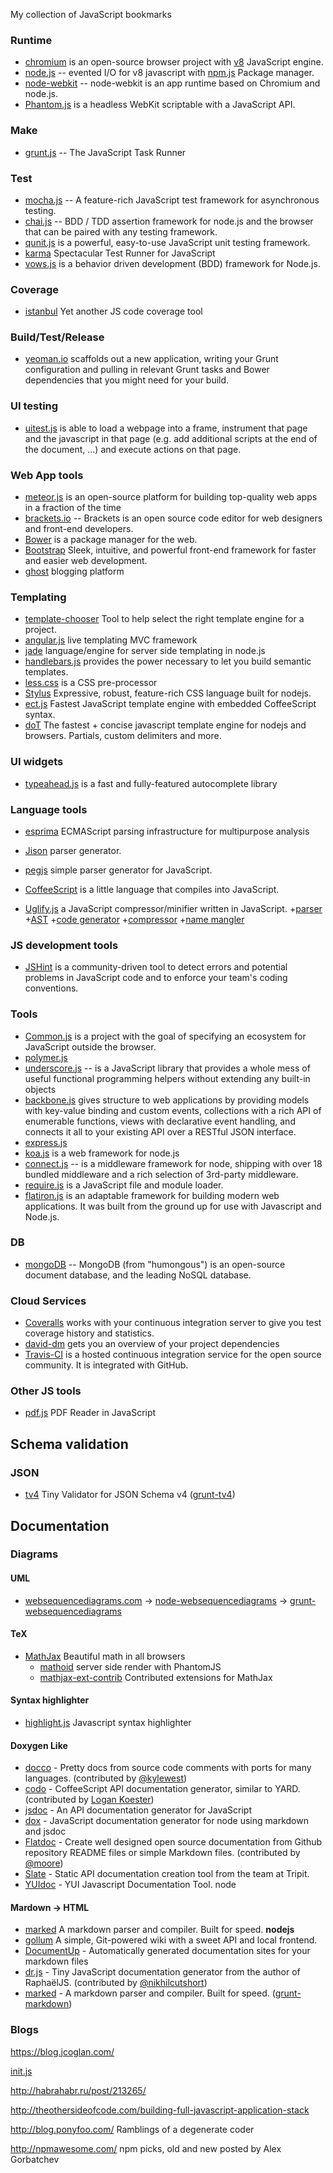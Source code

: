 My collection of JavaScript bookmarks

### Runtime

* [chromium](http://www.chromium.org/) is an open-source browser project with [v8](https://code.google.com/p/v8/)  JavaScript engine.
* [node.js](http://nodejs.org/) -- evented I/O for v8 javascript with [npm.js](https://www.npmjs.org/) Package manager.
* [node-webkit](https://github.com/rogerwang/node-webkit) -- node-webkit is an app runtime based on Chromium and node.js.
* [Phantom.js](http://phantomjs.org/) is a headless WebKit scriptable with a JavaScript API.

### Make

* [grunt.js](http://gruntjs.com/) -- The JavaScript Task Runner

### Test

* [mocha.js](http://visionmedia.github.io/mocha/) -- A feature-rich JavaScript test framework for asynchronous testing.
* [chai.js](https://github.com/chaijs/chai) -- BDD / TDD assertion framework for node.js and the browser that can be paired with any testing framework.
* [qunit.js](http://qunitjs.com/) is a powerful, easy-to-use JavaScript unit testing framework.
* [karma](https://github.com/karma-runner/karma) Spectacular Test Runner for JavaScript
* [vows.js](http://vowsjs.org/) is a behavior driven development (BDD) framework for Node.js.

### Coverage

* [istanbul](https://github.com/gotwarlost/istanbul) Yet another JS code coverage tool

### Build/Test/Release

* [yeoman.io](http://yeoman.io/) scaffolds out a new application, writing your Grunt configuration and pulling in relevant Grunt tasks and Bower dependencies that you might need for your build.

### UI testing

* [uitest.js](https://github.com/opitzconsulting/uitest.js) is able to load a webpage into a frame, instrument that page and the javascript in that page (e.g. add additional scripts at the end of the document, ...) and execute actions on that page.

### Web App tools

* [meteor.js](https://www.meteor.com/) is an open-source platform for building top-quality web apps in a fraction of the time
* [brackets.io](http://brackets.io/) -- Brackets is an open source code editor for web designers and front-end developers.
* [Bower](http://bower.io/) is a package manager for the web.
* [Bootstrap](https://github.com/twbs/bootstrap) Sleek, intuitive, and powerful front-end framework for faster and easier web development.
* [ghost](https://ghost.org/) blogging platform

### Templating

* [template-chooser](http://garann.github.io/template-chooser/) Tool to help select the right template engine for a project.
* [angular.js](http://angularjs.org/) live templating MVC framework
* [jade](http://jade-lang.com) language/engine for server side templating in node.js
* [handlebars.js](http://handlebarsjs.com/) provides the power necessary to let you build semantic templates.
* [less.css](http://lesscss.org/) is a CSS pre-processor
* [Stylus](http://learnboost.github.io/stylus/) Expressive, robust, feature-rich CSS language built for nodejs.
* [ect.js](https://github.com/baryshev/ect) Fastest JavaScript template engine with embedded CoffeeScript syntax.
* [doT](https://github.com/olado/doT) The fastest + concise javascript template engine for nodejs and browsers. Partials, custom delimiters and more.

### UI widgets

* [typeahead.js](https://github.com/twitter/typeahead.js) is a fast and fully-featured autocomplete library


### Language tools

* [esprima](https://github.com/ariya/esprima) ECMAScript parsing infrastructure for multipurpose analysis
* [Jison](http://zaach.github.io/jison/) parser generator.
* [pegjs](http://pegjs.majda.cz/) simple parser generator for JavaScript.


* [CoffeeScript](http://coffeescript.org/) is a little language that compiles into JavaScript.
* [Uglify.js](http://lisperator.net/uglifyjs/) a JavaScript compressor/minifier written in JavaScript. +[parser](http://lisperator.net/uglifyjs/parser) +[AST](http://lisperator.net/uglifyjs/ast) +[code generator](http://lisperator.net/uglifyjs/codegen) +[compressor](http://lisperator.net/uglifyjs/compress) +[name mangler](http://lisperator.net/uglifyjs/mangle)

### JS development tools

* [JSHint](http://jshint.com/) is a community-driven tool to detect errors and potential problems in JavaScript code and to enforce your team's coding conventions.

### Tools

* [Common.js](http://www.commonjs.org/) is a project with the goal of specifying an ecosystem for JavaScript outside the browser.
* [polymer.js](http://www.polymer-project.org/)
* [underscore.js](http://underscorejs.org/) -- is a JavaScript library that provides a whole mess of useful functional programming helpers without extending any built-in objects
* [backbone.js](http://backbonejs.org/) gives structure to web applications by providing models with key-value binding and custom events, collections with a rich API of enumerable functions, views with declarative event handling, and connects it all to your existing API over a RESTful JSON interface.
* [express.js](http://expressjs.com/)
* [koa.js](http://koajs.com/) is a web framework for node.js
* [connect.js](http://www.senchalabs.org/connect/) -- is a middleware framework for node, shipping with over 18 bundled middleware and a rich selection of 3rd-party middleware.
* [require.js](http://requirejs.org/) is a JavaScript file and module loader.
* [flatiron.js](http://flatironjs.org/) is an adaptable framework for building modern web applications. It was built from the ground up for use with Javascript and Node.js.

### DB

* [mongoDB](http://www.mongodb.org/) -- MongoDB (from "humongous") is an open-source document database, and the leading NoSQL database.

### Cloud Services

* [Coveralls](https://coveralls.io/) works with your continuous integration server to give you test coverage history and statistics.
* [david-dm](https://david-dm.org/) gets you an overview of your project dependencies
* [Travis-CI](https://travis-ci.org/) is a hosted continuous integration service for the open source community. It is integrated with GitHub.

### Other JS tools

* [pdf.js](http://mozilla.github.io/pdf.js/) PDF Reader in JavaScript


## Schema validation

### JSON

* [tv4](https://github.com/geraintluff/tv4) Tiny Validator for JSON Schema v4 ([grunt-tv4](https://github.com/Bartvds/grunt-tv4))

## Documentation

### Diagrams

#### UML

* [websequencediagrams.com](https://www.websequencediagrams.com) -> [node-websequencediagrams](https://github.com/hildjj/node-websequencediagrams) -> [grunt-websequencediagrams](https://github.com/markbirbeck/grunt-websequencediagrams)

#### TeX

* [MathJax](https://github.com/mathjax/MathJax) Beautiful math in all browsers
   * [mathoid](https://github.com/gwicke/mathoid) server side render with PhantomJS
   * [mathjax-ext-contrib](https://github.com/leathrum/mathjax-ext-contrib) Contributed extensions for MathJax

#### Syntax highlighter

* [highlight.js](https://github.com/isagalaev/highlight.js) Javascript syntax highlighter

#### Doxygen Like

* [docco](http://jashkenas.github.com/docco/) - Pretty docs from source code comments with ports for many languages. (contributed by [@kylewest](https://twitter.com/kylewest))
* [codo](https://github.com/coffeedoc/codo) - CoffeeScript API documentation generator, similar to YARD. (contributed by [Logan Koester](http://github.com/logankoester))
* [jsdoc](https://github.com/jsdoc3/jsdoc) - An API documentation generator for JavaScript
* [dox](https://github.com/visionmedia/dox) - JavaScript documentation generator for node using markdown and jsdoc
* [Flatdoc](http://ricostacruz.com/flatdoc/) - Create well designed open source documentation from Github repository README files or simple Markdown files. (contributed by [@moore](http://twitter.com/moore))
* [Slate](https://github.com/tripit/slate) - Static API documentation creation tool from the team at Tripit.
* [YUIdoc](https://github.com/yui/yuidoc) - YUI Javascript Documentation Tool. node

#### Mardown -> HTML

* [marked](https://github.com/chjj/marked) A markdown parser and compiler. Built for speed. **nodejs**
* [gollum](https://github.com/gollum/gollum) A simple, Git-powered wiki with a sweet API and local frontend.
* [DocumentUp](http://documentup.com/) - Automatically generated documentation sites for your markdown files
* [dr.js](https://github.com/adobe-webplatform/dr.js) - Tiny JavaScript documentation generator from the author of RaphaëlJS.  (contributed by [@nikhilcutshort](https://twitter.com/nikhilcutshort))
* [marked](https://github.com/chjj/marked) - A markdown parser and compiler. Built for speed. ([grunt-markdown](https://github.com/treasonx/grunt-markdown))

### Blogs

https://blog.jcoglan.com/

[init.js](http://www.toptal.com/javascript/guide-to-full-stack-javascript-initjs)

http://habrahabr.ru/post/213265/

http://theothersideofcode.com/building-full-javascript-application-stack

http://blog.ponyfoo.com/ Ramblings of a degenerate coder

http://npmawesome.com/ npm picks, old and new posted by Alex Gorbatchev
